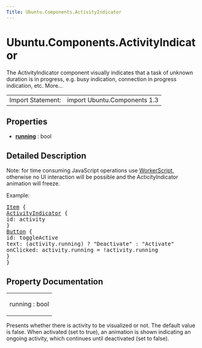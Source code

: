 ```yaml
---
Title: Ubuntu.Components.ActivityIndicator
---
```


# Ubuntu.Components.ActivityIndicator

<span class="subtitle"></span>
<!-- $$$ActivityIndicator-brief -->
<p>The ActivityIndicator component visually indicates that a task of unknown duration is in progress, e.g&#x2e; busy indication, connection in progress indication, etc. More...</p>
<!-- @@@ActivityIndicator -->
<table class="alignedsummary">
<tr><td class="memItemLeft rightAlign topAlign"> Import Statement:</td><td class="memItemRight bottomAlign"> import Ubuntu.Components 1.3</td></tr></table><ul>
</ul>
<h2 id="properties">Properties</h2>
<ul>
<li class="fn"><b><b><a href="#running-prop">running</a></b></b> : bool</li>
</ul>
<!-- $$$ActivityIndicator-description -->
<h2 id="details">Detailed Description</h2>
</p>
<p>Note: for time consuming JavaScript operations use <a href="../sdk-14.10/QtQuick.qtquick-threading-example.md#workerscript">WorkerScript</a>, otherwise no UI interaction will be possible and the ActicityIndicator animation will freeze.</p>
<p>Example:</p>
<pre class="qml"><span class="type"><a href="QtQuick.Item.md">Item</a></span> {
<span class="type"><a href="index.html">ActivityIndicator</a></span> {
<span class="name">id</span>: <span class="name">activity</span>
}
<span class="type"><a href="Ubuntu.Components.Button.md">Button</a></span> {
<span class="name">id</span>: <span class="name">toggleActive</span>
<span class="name">text</span>: (<span class="name">activity</span>.<span class="name">running</span>) ? <span class="string">&quot;Deactivate&quot;</span> : <span class="string">&quot;Activate&quot;</span>
<span class="name">onClicked</span>: <span class="name">activity</span>.<span class="name">running</span> <span class="operator">=</span> !<span class="name">activity</span>.<span class="name">running</span>
}
}</pre>
<!-- @@@ActivityIndicator -->
<h2>Property Documentation</h2>
<!-- $$$running -->
<table class="qmlname"><tr valign="top" id="running-prop"><td class="tblQmlPropNode"><p><span class="name">running</span> : <span class="type">bool</span></p></td></tr></table><p>Presents whether there is activity to be visualized or not. The default value is false. When activated (set to true), an animation is shown indicating an ongoing activity, which continues until deactivated (set to false).</p>
<!-- @@@running -->
<br/>

